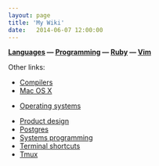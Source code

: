 ```yaml
---
layout: page
title: 'My Wiki'
date:   2014-06-07 12:00:00
---
```


**[Languages](/notes/langs.html)
&mdash; [Programming](/notes/programming.html)
&mdash; [Ruby](/notes/ruby.html)
&mdash; [Vim](/notes/vim.html)**

Other links:

* [Compilers](/notes/compilers.html)
* [Mac OS X](/notes/osx.html)
- [Operating systems](/notes/os.html)
* [Product design](/notes/product-design.html)
* [Postgres](/notes/postgres.html)
* [Systems programming](/notes/systems-programming.html)
* [Terminal shortcuts](/notes/terminal-shortcuts.html)
* [Tmux](/notes/tmux.html)
